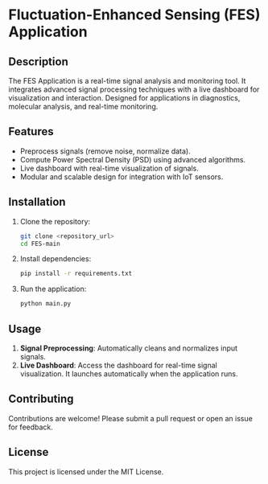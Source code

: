 # Fluctuation-Enhanced Sensing (FES) Application

## Description
The FES Application is a real-time signal analysis and monitoring tool. It integrates advanced signal processing techniques with a live dashboard for visualization and interaction. Designed for applications in diagnostics, molecular analysis, and real-time monitoring.

## Features
- Preprocess signals (remove noise, normalize data).
- Compute Power Spectral Density (PSD) using advanced algorithms.
- Live dashboard with real-time visualization of signals.
- Modular and scalable design for integration with IoT sensors.

## Installation
1. Clone the repository:
    ```bash
    git clone <repository_url>
    cd FES-main
    ```
2. Install dependencies:
    ```bash
    pip install -r requirements.txt
    ```
3. Run the application:
    ```bash
    python main.py
    ```

## Usage
1. **Signal Preprocessing**: Automatically cleans and normalizes input signals.
2. **Live Dashboard**: Access the dashboard for real-time signal visualization. It launches automatically when the application runs.

## Contributing
Contributions are welcome! Please submit a pull request or open an issue for feedback.

## License
This project is licensed under the MIT License.